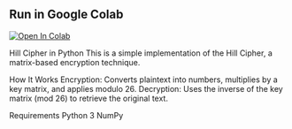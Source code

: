 ## Run in Google Colab
[![Open In Colab](https://colab.research.google.com/assets/colab-badge.svg)](https://colab.research.google.com/drive/1ePOop-W29ANubz623x-XR4niOzAPBKvF?usp=sharing)

Hill Cipher in Python
This is a simple implementation of the Hill Cipher, a matrix-based encryption technique.

How It Works
Encryption: Converts plaintext into numbers, multiplies by a key matrix, and applies modulo 26.
Decryption: Uses the inverse of the key matrix (mod 26) to retrieve the original text.

Requirements
Python 3
NumPy


